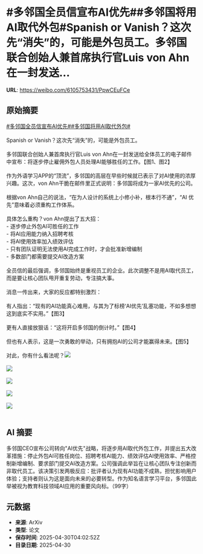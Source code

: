 # #多邻国全员信宣布AI优先##多邻国将用AI取代外包#Spanish or Vanish？这次先“消失”的，可能是外包员工。多邻国联合创始人兼首席执行官Luis von Ahn在一封发送...

**URL**: https://weibo.com/6105753431/PpwCEuFCe

## 原始摘要

<a href="https://m.weibo.cn/search?containerid=231522type%3D1%26t%3D10%26q%3D%23%E5%A4%9A%E9%82%BB%E5%9B%BD%E5%85%A8%E5%91%98%E4%BF%A1%E5%AE%A3%E5%B8%83AI%E4%BC%98%E5%85%88%23&amp;extparam=%23%E5%A4%9A%E9%82%BB%E5%9B%BD%E5%85%A8%E5%91%98%E4%BF%A1%E5%AE%A3%E5%B8%83AI%E4%BC%98%E5%85%88%23" data-hide=""><span class="surl-text">#多邻国全员信宣布AI优先#</span></a><a href="https://m.weibo.cn/search?containerid=231522type%3D1%26t%3D10%26q%3D%23%E5%A4%9A%E9%82%BB%E5%9B%BD%E5%B0%86%E7%94%A8AI%E5%8F%96%E4%BB%A3%E5%A4%96%E5%8C%85%23&amp;extparam=%23%E5%A4%9A%E9%82%BB%E5%9B%BD%E5%B0%86%E7%94%A8AI%E5%8F%96%E4%BB%A3%E5%A4%96%E5%8C%85%23" data-hide=""><span class="surl-text">#多邻国将用AI取代外包#</span></a><br><br>Spanish or Vanish？这次先“消失”的，可能是外包员工。<br><br>多邻国联合创始人兼首席执行官Luis von Ahn在一封发送给全体员工的电子邮件中宣布：将逐步停止雇佣外包人员处理AI能够胜任的工作。【图1、图2】<br><br>作为外语学习APP的“顶流”，多邻国的高层在早些时候就已表示了对AI使用的浓厚兴趣。这次，von Ahn干脆在邮件里正式说明：多邻国将成为一家AI优先的公司。<br><br>根据von Ahn自己的说法，“在为人设计的系统上小修小补，根本行不通”，“AI 优先”意味着必须重构工作体系。<br><br>具体怎么重构？von Ahn提出了五大招：<br>- 逐步停止外包AI可胜任的工作<br>- 将AI应用能力纳入招聘考核<br>- 将AI使用效率加入绩效评估<br>- 只有团队证明无法使用AI完成工作时，才会批准新增编制<br>- 多数部门都需要提交AI改造方案<br><br>全员信的最后强调，多邻国始终是重视员工的企业。此次调整不是用AI取代员工，而是要让核心团队甩开重复劳动，专注搞大事。<br><br>消息一传出来，大家的反应都特别激烈：<br><br>有人指出：“现有的AI功能真心难用，与其为了标榜‘AI优先’乱塞功能，不如多想想这到底实不实用。”【图3】<br><br>更有人直接放狠话：“这将开启多邻国的倒计时。”【图4】<br><br>但也有人表示，这是一次勇敢的举动，只有拥抱AI的公司才能赢得未来。【图5】<br><br>对此，你有什么看法呢？<img style="" src="https://tvax4.sinaimg.cn/large/006Fd7o3gy1i0xtlrv2r7j30pe17gqjo.jpg" referrerpolicy="no-referrer"><br><br><img style="" src="https://tvax2.sinaimg.cn/large/006Fd7o3gy1i0xtlu5oulj314k15aqn5.jpg" referrerpolicy="no-referrer"><br><br><img style="" src="https://tvax1.sinaimg.cn/large/006Fd7o3gy1i0xtlvksnjj30p61b8tl1.jpg" referrerpolicy="no-referrer"><br><br><img style="" src="https://tvax4.sinaimg.cn/large/006Fd7o3gy1i0xtlxx71pj30xa0jcdli.jpg" referrerpolicy="no-referrer"><br><br><img style="" src="https://tvax1.sinaimg.cn/large/006Fd7o3gy1i0xtm1gs9yj30p40j8dm5.jpg" referrerpolicy="no-referrer"><br><br>

## AI 摘要

多邻国CEO宣布公司转向"AI优先"战略，将逐步用AI取代外包工作，并提出五大改革措施：停止外包AI可胜任岗位、招聘考核AI能力、绩效评估AI使用效率、严格控制新增编制、要求部门提交AI改造方案。公司强调此举旨在让核心团队专注创新而非取代员工。该决策引发两极反应：批评者认为现有AI功能不成熟，担忧影响用户体验；支持者则认为这是面向未来的必要转型。作为知名语言学习平台，多邻国此举被视为教育科技领域AI应用的重要风向标。（99字）

## 元数据

- **来源**: ArXiv
- **类型**: 论文
- **保存时间**: 2025-04-30T04:02:52Z
- **目录日期**: 2025-04-30
